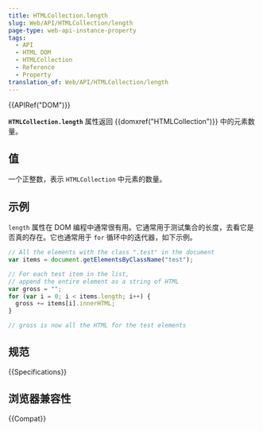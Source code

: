 ```yaml
---
title: HTMLCollection.length
slug: Web/API/HTMLCollection/length
page-type: web-api-instance-property
tags:
  - API
  - HTML DOM
  - HTMLCollection
  - Reference
  - Property
translation_of: Web/API/HTMLCollection/length
---
```

{{APIRef("DOM")}}

**`HTMLCollection.length`** 属性返回 {{domxref("HTMLCollection")}} 中的元素数量。

## 值

一个正整数，表示 `HTMLCollection` 中元素的数量。

## 示例

`length` 属性在 DOM 编程中通常很有用。它通常用于测试集合的长度，去看它是否真的存在。它也通常用于 `for` 循环中的迭代器，如下示例。

```js
// All the elements with the class ".test" in the document
var items = document.getElementsByClassName("test");

// For each test item in the list,
// append the entire element as a string of HTML
var gross = "";
for (var i = 0; i < items.length; i++) {
  gross += items[i].innerHTML;
}

// gross is now all the HTML for the test elements
```

## 规范

{{Specifications}}

## 浏览器兼容性

{{Compat}}
